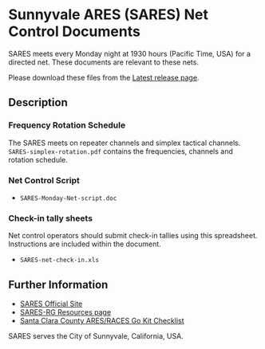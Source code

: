 # Sunnyvale ARES (SARES) Net Control Documents

SARES meets every Monday night at 1930 hours (Pacific Time, USA) for a directed net. These documents are relevant to these nets.

Please download these files from the [Latest release page](https://github.com/saresrg/Net-Control-Docs/releases/latest).

## Description

### Frequency Rotation Schedule

The SARES meets on repeater channels and simplex tactical channels. `SARES-simplex-rotation.pdf` contains the frequencies, channels and rotation schedule.

### Net Control Script

* `SARES-Monday-Net-script.doc`

### Check-in tally sheets

Net control operators should submit check-in tallies using this spreadsheet. Instructions are included within the document.

* `SARES-net-check-in.xls`

## Further Information

* [SARES Official Site](https://www.sunnyvaleares.org/)
* [SARES-RG Resources page](https://www.saresrg.org/resources)
* [Santa Clara County ARES/RACES Go Kit Checklist](https://www.scc-ares-races.org/operations.html#equip)

SARES serves the City of Sunnyvale, California, USA.

